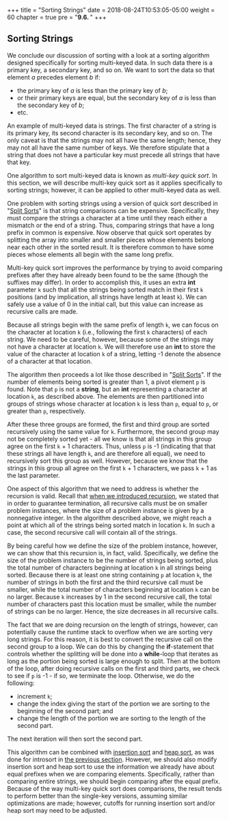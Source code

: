 +++
title = "Sorting Strings"
date = 2018-08-24T10:53:05-05:00
weight = 60
chapter = true
pre = "<b>9.6. </b>"
+++

## Sorting Strings

We conclude our discussion of sorting with a look at a sorting algorithm
designed specifically for sorting multi-keyed data. In such data there
is a primary key, a secondary key, and so on. We want to sort the data
so that element *a* precedes element *b* if:

  - the primary key of *a* is less than the primary key of *b*;
  - or their primary keys are equal, but the secondary key of *a* is
    less than the secondary key of *b*;
  - etc.

An example of multi-keyed data is strings. The first character of a
string is its primary key, its second character is its secondary key,
and so on. The only caveat is that the strings may not all have the same
length; hence, they may not all have the same number of keys. We
therefore stipulate that a string that does not have a particular key
must precede all strings that have that key.

One algorithm to sort multi-keyed data is known as *multi-key quick
sort*. In this section, we will describe multi-key quick sort as it
applies specifically to sorting strings; however, it can be applied to
other multi-keyed data as well.

One problem with sorting strings using a version of quick sort described
in "[Split Sorts](/~rhowell/DataStructures/redirect/split-sorts)" is
that string comparisons can be expensive. Specifically, they must
compare the strings a character at a time until they reach either a
mismatch or the end of a string. Thus, comparing strings that have a
long prefix in common is expensive. Now observe that quick sort operates
by splitting the array into smaller and smaller pieces whose elements
belong near each other in the sorted result. It is therefore common to
have some pieces whose elements all begin with the same long prefix.

Multi-key quick sort improves the performance by trying to avoid
comparing prefixes after they have already been found to be the same
(though the suffixes may differ). In order to accomplish this, it uses
an extra **int** parameter `k` such that all the strings being sorted
match in their first `k` positions (and by implication, all strings have
length at least `k`). We can safely use a value of 0 in the initial
call, but this value can increase as recursive calls are made.

Because all strings begin with the same prefix of length `k`, we can
focus on the character at location `k` (i.e., following the first `k`
characters) of each string. We need to be careful, however, because some
of the strings may not have a character at location `k`. We will
therefore use an **int** to store the value of the character at location
`k` of a string, letting -1 denote the absence of a character at that
location.

The algorithm then proceeds a lot like those described in "[Split
Sorts](/~rhowell/DataStructures/redirect/split-sorts)". If the number of
elements being sorted is greater than 1, a pivot element `p` is found.
Note that `p` is not a **string**, but an **int** representing a
character at location `k`, as described above. The elements are then
partitioned into groups of strings whose character at location `k` is
less than `p`, equal to `p`, or greater than `p`, respectively.

After these three groups are formed, the first and third group are
sorted recursively using the same value for `k`. Furthermore, the second
group may not be completely sorted yet - all we know is that all strings
in this group agree on the first `k` + 1 characters. Thus, unless
`p` is -1 (indicating that that these strings all have length `k`, and
are therefore all equal), we need to recursively sort this group as
well. However, because we know that the strings in this group all agree
on the first `k` + 1 characters, we pass `k` + 1 as the last
parameter.

One aspect of this algorithm that we need to address is whether the
recursion is valid. Recall that [when we introduced
recursion](/~rhowell/DataStructures/redirect/recursion), we stated that
in order to guarantee termination, all recursive calls must be on
smaller problem instances, where the size of a problem instance is given
by a nonnegative integer. In the algorithm described above, we might
reach a point at which all of the strings being sorted match in location
`k`. In such a case, the second recursive call will contain all of the
strings.

By being careful how we define the size of the problem instance,
however, we can show that this recursion is, in fact, valid.
Specifically, we define the size of the problem instance to be the
number of strings being sorted, plus the total number of characters
beginning at location `k` in all strings being sorted. Because there is
at least one string containing `p` at location `k`, the number of
strings in both the first and the third recursive call must be smaller,
while the total number of characters beginning at location `k` can be no
larger. Because `k` increases by 1 in the second recursive call, the
total number of characters past this location must be smaller, while the
number of strings can be no larger. Hence, the size decreases in all
recursive calls.

The fact that we are doing recursion on the length of strings, however,
can potentially cause the runtime stack to overflow when we are sorting
very long strings. For this reason, it is best to convert the recursive
call on the second group to a loop. We can do this by changing the
**if**-statement that controls whether the splitting will be done into a
**while**-loop that iterates as long as the portion being sorted is
large enough to split. Then at the bottom of the loop, after doing
recursive calls on the first and third parts, we check to see if `p` is
-1 - if so, we terminate the loop. Otherwise, we do the following:

  - increment `k`;
  - change the index giving the start of the portion we are sorting to
    the beginning of the second part; and
  - change the length of the portion we are sorting to the length of the
    second part.

The next iteration will then sort the second part.

This algorithm can be combined with [insertion
sort](/~rhowell/DataStructures/redirect/insert-sorts) and [heap
sort](/~rhowell/DataStructures/redirect/heap-sort), as was done for
introsort in [the previous
section](/~rhowell/DataStructures/redirect/hybrid-sorts). However, we
should also modify insertion sort and heap sort to use the information
we already have about equal prefixes when we are comparing elements.
Specifically, rather than comparing entire strings, we should begin
comparing after the equal prefix. Because of the way multi-key quick
sort does comparisons, the result tends to perform better than the
single-key versions, assuming similar optimizations are made; however,
cutoffs for running insertion sort and/or heap sort may need to be
adjusted.
